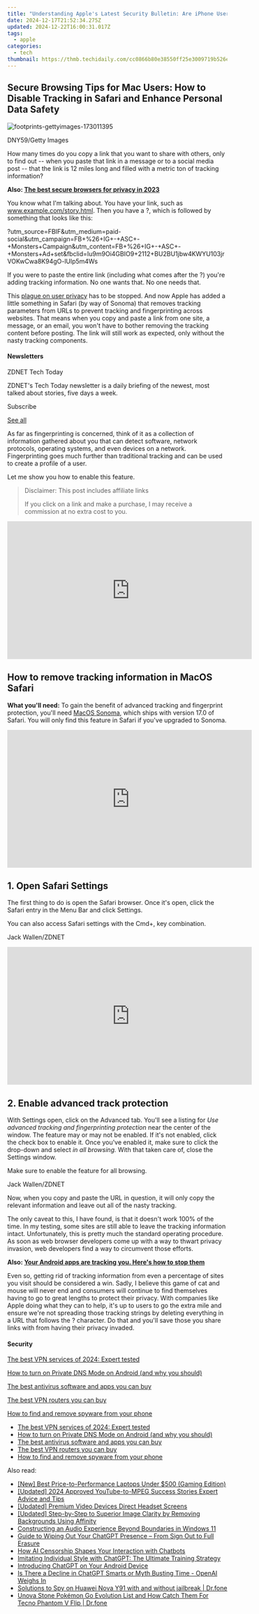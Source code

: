 ```yaml
---
title: "Understanding Apple's Latest Security Bulletin: Are iPhone Users Vulnerable to Mercenary Hacking Tactics?"
date: 2024-12-17T21:52:34.275Z
updated: 2024-12-22T16:00:31.017Z
tags:
  - apple
categories:
  - tech
thumbnail: https://thmb.techidaily.com/cc0866b80e38550ff25e3009719b526ea4484f9d37497b921eea5c41a1afe3dd.jpg
---
```


## Secure Browsing Tips for Mac Users: How to Disable Tracking in Safari and Enhance Personal Data Safety

![footprints-gettyimages-173011395](https://www.zdnet.com/a/img/resize/445e22bc134ba40b4409558127b983ce394a954d/2023/10/05/2461ec6a-9dbe-48ce-a2f5-0857389e59a9/footprints-gettyimages-173011395.jpg?auto=webp&width=1280)

DNY59/Getty Images

How many times do you copy a link that you want to share with others, only to find out -- when you paste that link in a message or to a social media post -- that the link is 12 miles long and filled with a metric ton of tracking information?

**Also: [The best secure browsers for privacy in 2023](https://www.zdnet.com/article/best-browser-for-privacy/)**

You know what I'm talking about. You have your link, such as www.example.com/story.html. Then you have a ?, which is followed by something that looks like this:

?utm_source=FBIF&utm_medium=paid-social&utm_campaign=FB+%26+IG+-+ASC+-+Monsters+Campaign&utm_content=FB+%26+IG+-+ASC+-+Monsters+Ad+set&fbclid=Iu9m9Oi4GBIO9+2112+BU2BU1jbw4KWYU103jrVOKwCwa8K94gO-lUlp5m4Ws

If you were to paste the entire link (including what comes after the ?) you're adding tracking information. No one wants that. No one needs that.

This [plague on user privacy](https://www.zdnet.com/home-and-office/work-life/whats-the-best-way-to-ensure-your-privacy-with-a-web-browser/) has to be stopped. And now Apple has added a little something in Safari (by way of Sonoma) that removes tracking parameters from URLs to prevent tracking and fingerprinting across websites. That means when you copy and paste a link from one site, a message, or an email, you won't have to bother removing the tracking content before posting. The link will still work as expected, only without the nasty tracking components. 

#### Newsletters

ZDNET Tech Today

ZDNET's Tech Today newsletter is a daily briefing of the newest, most talked about stories, five days a week.

 Subscribe

[See all](https://www.zdnet.com/newsletters/)

As far as fingerprinting is concerned, think of it as a collection of information gathered about you that can detect software, network protocols, operating systems, and even devices on a network. Fingerprinting goes much further than traditional tracking and can be used to create a profile of a user.

Let me show you how to enable this feature.

>  Disclaimer: This post includes affiliate links
>
>  If you click on a link and make a purchase, I may receive a commission at no extra cost to you.
>

<!-- affiliate ads begin -->
<iframe width="560" height="315" src="https://www.youtube.com/embed/_7AYCS7zBU0?si=7R9oIpE4hyEbtk3x" title="YouTube video player" frameborder="0" allow="accelerometer; autoplay; clipboard-write; encrypted-media; gyroscope; picture-in-picture; web-share" referrerpolicy="strict-origin-when-cross-origin" allowfullscreen></iframe>
<!-- affiliate ads end -->

## How to remove tracking information in MacOS Safari

**What you'll need:** To gain the benefit of advanced tracking and fingerprint protection, you'll need [MacOS Sonoma](https://www.zdnet.com/article/whats-new-in-macos-sonoma-heres-everything-you-need-to-know/), which ships with version 17.0 of Safari. You will only find this feature in Safari if you've upgraded to Sonoma.

<!-- affiliate ads begin -->
<iframe width="560" height="315" src="https://www.youtube.com/embed/6KXVWj6Ar1M?si=Cd_jktmoN3e9OzH3" title="YouTube video player" frameborder="0" allow="accelerometer; autoplay; clipboard-write; encrypted-media; gyroscope; picture-in-picture; web-share" referrerpolicy="strict-origin-when-cross-origin" allowfullscreen></iframe>
<!-- affiliate ads end -->

## 1\. Open Safari Settings

The first thing to do is open the Safari browser. Once it's open, click the Safari entry in the Menu Bar and click Settings.

You can also access Safari settings with the Cmd+, key combination.

Jack Wallen/ZDNET

<!-- affiliate ads begin -->
<iframe width="560" height="315" src="https://www.youtube.com/embed/793ViIxl4tI?si=DDBkjPlPX5bZ-f1Y" title="YouTube video player" frameborder="0" allow="accelerometer; autoplay; clipboard-write; encrypted-media; gyroscope; picture-in-picture; web-share" referrerpolicy="strict-origin-when-cross-origin" allowfullscreen></iframe>
<!-- affiliate ads end -->

## 2\. Enable advanced track protection

With Settings open, click on the Advanced tab. You'll see a listing for _Use advanced tracking and fingerprinting protection_ near the center of the window. The feature may or may not be enabled. If it's not enabled, click the check box to enable it. Once you've enabled it, make sure to click the drop-down and select _in all browsing._ With that taken care of, close the Settings window.

Make sure to enable the feature for all browsing.

Jack Wallen/ZDNET

Now, when you copy and paste the URL in question, it will only copy the relevant information and leave out all of the nasty tracking. 

The only caveat to this, I have found, is that it doesn't work 100% of the time. In my testing, some sites are still able to leave the tracking information intact. Unfortunately, this is pretty much the standard operating procedure. As soon as web browser developers come up with a way to thwart privacy invasion, web developers find a way to circumvent those efforts. 

**Also: [Your Android apps are tracking you. Here's how to stop them](https://www.zdnet.com/article/your-android-apps-are-tracking-you-heres-how-to-stop-them/)**

Even so, getting rid of tracking information from even a percentage of sites you visit should be considered a win. Sadly, I believe this game of cat and mouse will never end and consumers will continue to find themselves having to go to great lengths to protect their privacy. With companies like Apple doing what they can to help, it's up to users to go the extra mile and ensure we're not spreading those tracking strings by deleting everything in a URL that follows the ? character. Do that and you'll save those you share links with from having their privacy invaded.

#### Security

[The best VPN services of 2024: Expert tested](https://www.zdnet.com/article/best-vpn/ "The best VPN services of 2024: Expert tested")

[How to turn on Private DNS Mode on Android (and why you should)](https://www.zdnet.com/article/how-to-turn-on-private-dns-mode-on-android-and-why-you-should/ "How to turn on Private DNS Mode on Android (and why you should)")

[The best antivirus software and apps you can buy](https://www.zdnet.com/article/best-antivirus/ "The best antivirus software and apps you can buy")

[The best VPN routers you can buy](https://www.zdnet.com/article/best-vpn-router/ "The best VPN routers you can buy")

[How to find and remove spyware from your phone](https://www.zdnet.com/article/how-to-find-and-remove-spyware-from-your-phone/ "How to find and remove spyware from your phone")

* [The best VPN services of 2024: Expert tested](https://www.zdnet.com/article/best-vpn/ "The best VPN services of 2024: Expert tested")
* [How to turn on Private DNS Mode on Android (and why you should)](https://www.zdnet.com/article/how-to-turn-on-private-dns-mode-on-android-and-why-you-should/ "How to turn on Private DNS Mode on Android (and why you should)")
* [The best antivirus software and apps you can buy](https://www.zdnet.com/article/best-antivirus/ "The best antivirus software and apps you can buy")
* [The best VPN routers you can buy](https://www.zdnet.com/article/best-vpn-router/ "The best VPN routers you can buy")
* [How to find and remove spyware from your phone](https://www.zdnet.com/article/how-to-find-and-remove-spyware-from-your-phone/ "How to find and remove spyware from your phone")

<ins class="adsbygoogle"
     style="display:block"
     data-ad-format="autorelaxed"
     data-ad-client="ca-pub-7571918770474297"
     data-ad-slot="1223367746"></ins>

<ins class="adsbygoogle"
     style="display:block"
     data-ad-client="ca-pub-7571918770474297"
     data-ad-slot="8358498916"
     data-ad-format="auto"
     data-full-width-responsive="true"></ins>

<span class="atpl-alsoreadstyle">Also read:</span>
<div><ul>
<li><a href="https://desktop-recording.techidaily.com/new-best-price-to-performance-laptops-under-500-gaming-edition/"><u>[New] Best Price-to-Performance Laptops Under $500 (Gaming Edition)</u></a></li>
<li><a href="https://fox-http.techidaily.com/updated-2024-approved-youtube-to-mpeg-success-stories-expert-advice-and-tips/"><u>[Updated] 2024 Approved YouTube-to-MPEG Success Stories Expert Advice and Tips</u></a></li>
<li><a href="https://extra-approaches.techidaily.com/updated-premium-video-devices-direct-headset-screens/"><u>[Updated] Premium Video Devices Direct Headset Screens</u></a></li>
<li><a href="https://extra-support.techidaily.com/updated-step-by-step-to-superior-image-clarity-by-removing-backgrounds-using-affinity/"><u>[Updated] Step-by-Step to Superior Image Clarity by Removing Backgrounds Using Affinity</u></a></li>
<li><a href="https://win11.techidaily.com/constructing-an-audio-experience-beyond-boundaries-in-windows-11/"><u>Constructing an Audio Experience Beyond Boundaries in Windows 11</u></a></li>
<li><a href="https://tech-haven.techidaily.com/guide-to-wiping-out-your-chatgpt-presence-from-sign-out-to-full-erasure/"><u>Guide to Wiping Out Your ChatGPT Presence – From Sign Out to Full Erasure</u></a></li>
<li><a href="https://tech-haven.techidaily.com/how-ai-censorship-shapes-your-interaction-with-chatbots/"><u>How AI Censorship Shapes Your Interaction with Chatbots</u></a></li>
<li><a href="https://tech-haven.techidaily.com/imitating-individual-style-with-chatgpt-the-ultimate-training-strategy/"><u>Imitating Individual Style with ChatGPT: The Ultimate Training Strategy</u></a></li>
<li><a href="https://tech-haven.techidaily.com/introducing-chatgpt-on-your-android-device/"><u>Introducing ChatGPT on Your Android Device</u></a></li>
<li><a href="https://tech-haven.techidaily.com/is-there-a-decline-in-chatgpt-smarts-or-myth-busting-time-openai-weighs-in/"><u>Is There a Decline in ChatGPT Smarts or Myth Busting Time - OpenAI Weighs In</u></a></li>
<li><a href="https://android-location-track.techidaily.com/solutions-to-spy-on-huawei-nova-y91-with-and-without-jailbreak-drfone-by-drfone-virtual-android/"><u>Solutions to Spy on Huawei Nova Y91 with and without jailbreak | Dr.fone</u></a></li>
<li><a href="https://android-pokemon-go.techidaily.com/unova-stone-pokemon-go-evolution-list-and-how-catch-them-for-tecno-phantom-v-flip-drfone-by-drfone-virtual-android/"><u>Unova Stone Pokémon Go Evolution List and How Catch Them For Tecno Phantom V Flip | Dr.fone</u></a></li>
</ul></div>


